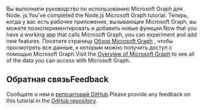 <!-- markdownlint-disable MD002 MD041 -->

<span data-ttu-id="dfe74-101">Вы выполнили руководство по использованию Microsoft Graph для Node. js.</span><span class="sxs-lookup"><span data-stu-id="dfe74-101">You've completed the Node.js Microsoft Graph tutorial.</span></span> <span data-ttu-id="dfe74-102">Теперь, когда у вас есть рабочее приложение, вызывающее Microsoft Graph, вы можете поэкспериментировать и добавить новые функции.</span><span class="sxs-lookup"><span data-stu-id="dfe74-102">Now that you have a working app that calls Microsoft Graph, you can experiment and add new features.</span></span> <span data-ttu-id="dfe74-103">Посетите страницу [Обзор Microsoft Graph](/graph/overview) , чтобы просмотреть все данные, к которым можно получить доступ с помощью Microsoft Graph.</span><span class="sxs-lookup"><span data-stu-id="dfe74-103">Visit the [Overview of Microsoft Graph](/graph/overview) to see all of the data you can access with Microsoft Graph.</span></span>

## <a name="feedback"></a><span data-ttu-id="dfe74-104">Обратная связь</span><span class="sxs-lookup"><span data-stu-id="dfe74-104">Feedback</span></span>

<span data-ttu-id="dfe74-105">Сообщите о нем в [репозиторий GitHub](https://github.com/microsoftgraph/msgraph-training-nodeexpressapp).</span><span class="sxs-lookup"><span data-stu-id="dfe74-105">Please provide any feedback on this tutorial in the [GitHub repository](https://github.com/microsoftgraph/msgraph-training-nodeexpressapp).</span></span>
